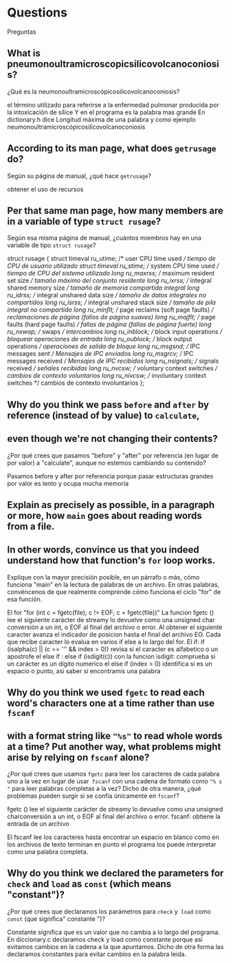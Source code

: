 # Questions
Preguntas

## What is pneumonoultramicroscopicsilicovolcanoconiosis?
¿Qué es la neumonoultramicroscópicosilicovolcanoconiosis?

el término utilizado para referirse a la enfermedad pulmonar producida por la intoxicación de sílice
Y en el programa es la palabra mas grande
En dictionary.h dice Longitud máxima de una palabra y como ejemplo neumonoultramicroscópicosilicovolcanoconiosis


## According to its man page, what does `getrusage` do?
Según su página de manual, ¿qué hace `getrusage`?

obtener el uso de recursos

## Per that same man page, how many members are in a variable of type `struct rusage`?
Según esa misma página de manual, ¿cuántos miembros hay en una variable de tipo `struct rusage`?

struct rusage {
    struct timeval ru_utime; /* user CPU time used */ tiempo de CPU de usuario utilizado
    struct timeval ru_stime; /* system CPU time used */ tiempo de CPU del sistema utilizado
    long   ru_maxrss;        /* maximum resident set size */ tamaño máximo del conjunto residente
    long   ru_ixrss;         /* integral shared memory size */ tamaño de memoria compartida integral
    long   ru_idrss;         /* integral unshared data size */ tamaño de datos integrales no compartidos
    long   ru_isrss;         /* integral unshared stack size */ tamaño de pila integral no compartido
    long   ru_minflt;        /* page reclaims (soft page faults) */ reclamaciones de página (fallos de página suaves)
    long   ru_majflt;        /* page faults (hard page faults) */ fallas de página (fallas de página fuerte)
    long   ru_nswap;         /* swaps */ intercambios
    long   ru_inblock;       /* block input operations */ bloquear operaciones de entrada
    long   ru_oublock;       /* block output operations */ operaciones de salida de bloque
    long   ru_msgsnd;        /* IPC messages sent */ Mensajes de IPC enviados
    long   ru_msgrcv;        /* IPC messages received */ Mensajes de IPC recibidos
    long   ru_nsignals;      /* signals received */ señales recibidas
    long   ru_nvcsw;         /* voluntary context switches */ cambios de contexto voluntarios
    long   ru_nivcsw;        /* involuntary context switches */ cambios de contexto involuntarios
};

## Why do you think we pass `before` and `after` by reference (instead of by value) to `calculate`,
## even though we're not changing their contents?
¿Por qué crees que pasamos "before" y "after" por referencia (en lugar de por valor) a "calculate",
aunque no estemos cambiando su contenido?

Pasamos before y after por referencia porque pasar estructuras grandes por valor es lento y ocupa mucha memoria

## Explain as precisely as possible, in a paragraph or more, how `main` goes about reading words from a file.
## In other words, convince us that you indeed understand how that function's `for` loop works.
Explique con la mayor precisión posible, en un párrafo o más, cómo funciona "main" en la lectura de palabras de un archivo.
En otras palabras, convéncenos de que realmente comprende cómo funciona el ciclo "for" de esa función.

El for  "for (int c = fgetc(file); c != EOF; c = fgetc(file))"
La funcion fgetc () lee el siguiente carácter de streamy lo devuelve como una unsigned char conversión a un int, o EOF al final del archivo o error.
Al obtener el siguiente caracter avanza el indicador de posicion hasta el final del archivo EO.
Cada que recibe caracter lo evalua en varios if else a lo largo del for.
El if: if (isalpha(c) || (c == '\'' && index > 0)) revisa si el caracter es alfabetico o un apostrofe
el else if : else if (isdigit(c)) con la funcion isdigit: comprueba si un carácter es un dígito numerico
el else if (index > 0) identifica si es un espacio o punto, asi saber si encontramis una palabra


## Why do you think we used `fgetc` to read each word's characters one at a time rather than use `fscanf`
## with a format string like `"%s"` to read whole words at a time? Put another way, what problems might arise by relying on `fscanf` alone?
¿Por qué crees que usamos `fgetc` para leer los caracteres de cada palabra uno a la vez en lugar de usar` fscanf` con una cadena de formato como `"% s "`
para leer palabras completas a la vez? Dicho de otra manera, ¿qué problemas pueden surgir si se confía únicamente en `fscanf`?

fgetc () lee el siguiente carácter de streamy lo devuelve como una unsigned charconversión a un int, o EOF al final del archivo o error.
fscanf: obtiene la entrada de un archivo

El fscanf lee los caracteres hasta encontrar un espacio en blanco como en los archivos de texto terminan en punto el programa los puede interpretar
como una palabra completa.


## Why do you think we declared the parameters for `check` and `load` as `const` (which means "constant")?
¿Por qué crees que declaramos los parámetros para `check` y` load` como `const` (que significa" constante ")?

Constante significa que es un valor que no cambia a lo largo del programa.
En diccionary.c declaramos check y load como constante porque asi evitamos cambios en la cadena a la que apuntamos.
Dicho de otra forma las declaramos constantes para evitar cambios en la palabra leida.
